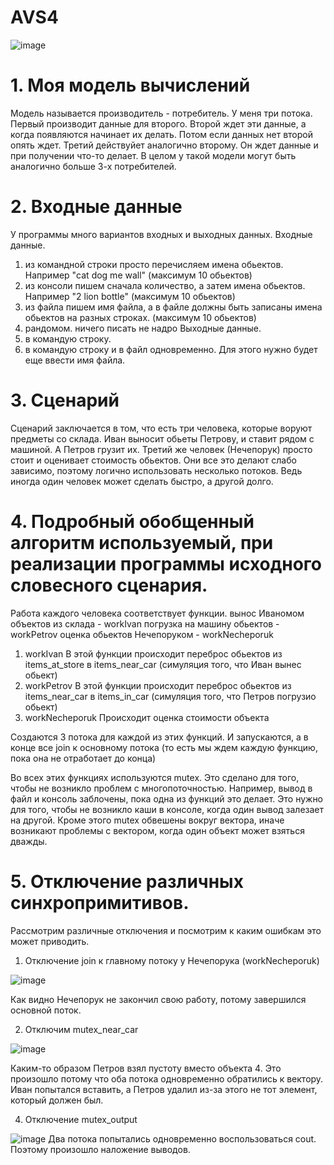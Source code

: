 # AVS4
![image](https://user-images.githubusercontent.com/113286731/206899378-1b17bc2e-7284-46b3-88ab-fc5f421f186f.png)

# 1. Моя модель вычислений
Модель называется производитель - потребитель.
У меня три потока. Первый производит данные для второго. Второй ждет эти данные, а когда появляются начинает их делать. Потом если данных нет второй опять ждет. Третий действуйет аналогично второму. Он ждет данные и при получении что-то делает. 
В целом у такой модели могут быть аналогично больше 3-х потребителей.

# 2. Входные данные
У программы много вариантов входных и выходных данных.
Входные данные.
1) из командной строки просто перечисляем имена обьектов. Например "cat dog me wall" (максимум 10 обьектов)
2) из консоли пишем сначала количество, а затем имена обьектов. Например "2 lion bottle" (максимум 10 обьектов)
3) из файла пишем имя файла, а в файле должны быть записаны имена обьектов на разных строках. (максимум 10 обьектов)
4) рандомом. ничего писать не надро
Выходные данные.
1) в командую строку.
2) в командую строку и в файл одновременно. Для этого нужно будет еще ввести имя файла.

# 3. Сценарий
Сценарий заключается в том, что есть три человека, которые воруют предметы со склада. Иван выносит обьеты Петрову, и ставит рядом с машиной. А Петров грузит их. Третий же человек (Нечепорук) просто стоит и оценивает стоимость обьектов. Они все это делают слабо зависимо, поэтому логично использовать несколько потоков. Ведь иногда один человек может сделать быстро, а другой долго.

# 4. Подробный обобщенный алгоритм используемый, при реализации программы исходного словесного сценария.
Работа каждого человека соответствует функции.
вынос Иваномом объектов из склада - workIvan
погрузка на машину обьектов - workPetrov
оценка обьектов Нечепоруком - workNecheporuk
1. workIvan 
В этой функции происходит переброс обьектов из items_at_store в items_near_car (симуляция того, что Иван вынес обьект)
2. workPetrov
В этой функции происходит переброс обьектов из items_near_car в items_in_car (симуляция того, что Петров погрузио обьект)
3. workNecheporuk
Происходит оценка стоимости объекта

Создаются 3 потока для каждой из этих функций. И запускаются, а в конце все join к основному потока (то есть мы ждем каждую функцию, пока она не отработает до конца)

Во всех этих функциях используются mutex. Это сделано для того, чтобы не возникло проблем с многопоточностью. Например, вывод в файл и консоль заблочены, пока одна из функций это делает. Это нужно для того, чтобы не возникло каши в консоле, когда один вывод залезает на другой. Кроме этого mutex обвешены вокруг вектора, иначе возникают проблемы с вектором, когда один объект может взяться дважды.

# 5. Отключение различных синхропримитивов.
Рассмотрим различные отключения и посмотрим к каким ошибкам это может приводить.
1) Отключение join к главному потоку у Нечепорука (workNecheporuk)

![image](https://user-images.githubusercontent.com/113286731/206903126-0cacf282-ed0d-4616-b363-41d4334b109a.png)

Как видно Нечепорук не закончил свою работу, потому завершился основной поток.

2) Отключим mutex_near_car

![image](https://user-images.githubusercontent.com/113286731/206903701-11a3aa6a-23bb-4992-98e9-dafa6db46eac.png)

Каким-то образом Петров взял пустоту вместо объекта 4. Это произошло потому что оба потока одновременно обратились к вектору. Иван попытался вставить, а Петров удалил из-за этого не тот элемент, который должен был.

4) Отключение mutex_output

![image](https://user-images.githubusercontent.com/113286731/206903935-81f07125-200a-41ae-b9a0-e695db6e038e.png)
Два потока попытались одновременно воспользоваться cout. Поэтому произошло наложение выводов. 


